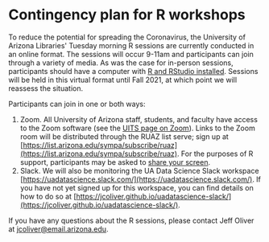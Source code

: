 # Contingency plan for R workshops

To reduce the potential for spreading the Coronavirus, the University of Arizona Libraries' Tuesday morning R sessions are currently conducted in an online format. The sessions will occur 9-11am and participants can join through a variety of media. As was the case for in-person sessions, participants should have a computer with [R and RStudio installed](https://jcoliver.github.io/learn-r/000-setup-instructions.html). Sessions will be held in this virtual format until Fall 2021, at which point we will reassess the situation.

Participants can join in one or both ways:

1. Zoom. All University of Arizona staff, students, and faculty have access to the Zoom software (see the [UITS page on Zoom](https://it.arizona.edu/service/zoom)). Links to the Zoom room will be distributed through the RUAZ list serve; sign up at [https://list.arizona.edu/sympa/subscribe/ruaz](https://list.arizona.edu/sympa/subscribe/ruaz). For the purposes of R support, participants may be asked to [share your screen](https://support.zoom.us/hc/en-us/articles/201362153-Sharing-your-screen).
2. Slack. We will also be monitoring the UA Data Science Slack workspace [https://uadatascience.slack.com/](https://uadatascience.slack.com/). If you have not yet signed up for this workspace, you can find details on how to do so at [https://jcoliver.github.io/uadatascience-slack/](https://jcoliver.github.io/uadatascience-slack/).

If you have any questions about the R sessions, please contact Jeff Oliver at [jcoliver@email.arizona.edu](mailto:jcoliver@email.arizona.edu?subject=R%20workshop%20inquiry).